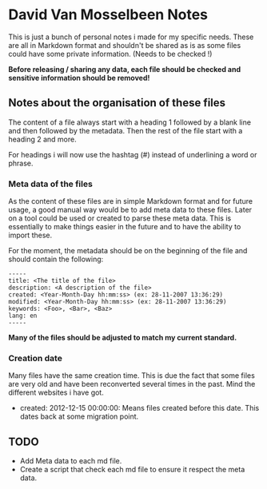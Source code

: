 # David Van Mosselbeen Notes

This is just a bunch of personal notes i made for my specific needs. These are all in Markdown format and shouldn't be 
shared as is as some files could have some private information. (Needs to be checked !)

**Before releasing / sharing any data, each file should be checked and sensitive information should be removed!**

## Notes about the organisation of these files

The content of a file always start with a heading 1 followed by a blank line and then followed by the metadata. Then 
the rest of the file start with a heading 2 and more. 

For headings i will now use the hashtag (#) instead of underlining a word or phrase.

### Meta data of the files

As the content of these files are in simple Markdown format and for future usage, a good manual way would be to add 
meta data to these files. Later on a tool could be used or created to parse these meta data. This is essentially to 
make things easier in the future and to have the ability to import these.

For the moment, the metadata should be on the beginning of the file and should contain the following:

    -----
    title: <The title of the file>
    description: <A description of the file>
    created: <Year-Month-Day hh:mm:ss> (ex: 28-11-2007 13:36:29)
    modified: <Year-Month-Day hh:mm:ss> (ex: 28-11-2007 13:36:29)
    keywords: <Foo>, <Bar>, <Baz>
    lang: en
    -----

**Many of the files should be adjusted to match my current standard.** 

### Creation date

Many files have the same creation time. This is due the fact that some files are very old and have been reconverted 
several times in the past. Mind the different websites i have got.

* created: 2012-12-15 00:00:00: Means files created before this date. This dates back at some migration point.

## TODO

* Add Meta data to each md file.
* Create a script that check each md file to ensure it respect the meta data.
